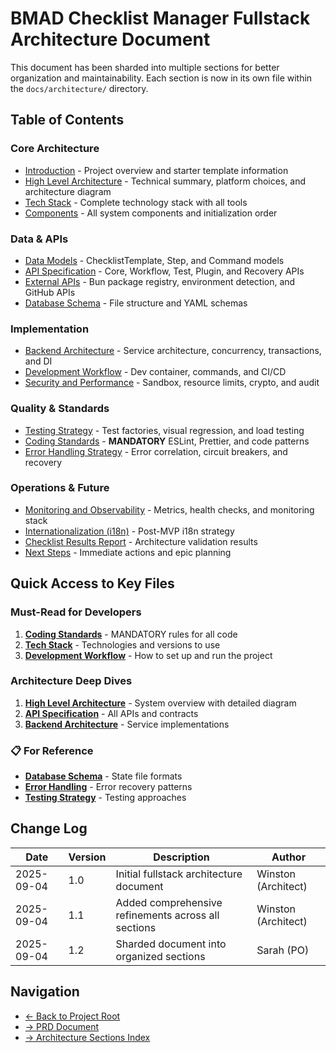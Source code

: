 # BMAD Checklist Manager Fullstack Architecture Document

This document has been sharded into multiple sections for better organization and maintainability. Each section is now in its own file within the `docs/architecture/` directory.

## Table of Contents

### Core Architecture

- [Introduction](./architecture/introduction.md) - Project overview and starter template information
- [High Level Architecture](./architecture/high-level-architecture.md) - Technical summary, platform choices, and architecture diagram
- [Tech Stack](./architecture/tech-stack.md) - Complete technology stack with all tools
- [Components](./architecture/components.md) - All system components and initialization order

### Data & APIs

- [Data Models](./architecture/data-models.md) - ChecklistTemplate, Step, and Command models
- [API Specification](./architecture/api-specification.md) - Core, Workflow, Test, Plugin, and Recovery APIs
- [External APIs](./architecture/external-apis.md) - Bun package registry, environment detection, and GitHub APIs
- [Database Schema](./architecture/database-schema.md) - File structure and YAML schemas

### Implementation

- [Backend Architecture](./architecture/backend-architecture.md) - Service architecture, concurrency, transactions, and DI
- [Development Workflow](./architecture/development-workflow.md) - Dev container, commands, and CI/CD
- [Security and Performance](./architecture/security-and-performance.md) - Sandbox, resource limits, crypto, and audit

### Quality & Standards

- [Testing Strategy](./architecture/testing-strategy.md) - Test factories, visual regression, and load testing
- [Coding Standards](./architecture/coding-standards.md) - **MANDATORY** ESLint, Prettier, and code patterns
- [Error Handling Strategy](./architecture/error-handling.md) - Error correlation, circuit breakers, and recovery

### Operations & Future

- [Monitoring and Observability](./architecture/monitoring-and-observability.md) - Metrics, health checks, and monitoring stack
- [Internationalization (i18n)](./architecture/internationalization-i18n-considerations.md) - Post-MVP i18n strategy
- [Checklist Results Report](./architecture/checklist-results-report.md) - Architecture validation results
- [Next Steps](./architecture/next-steps.md) - Immediate actions and epic planning

## Quick Access to Key Files

### Must-Read for Developers

1. **[Coding Standards](./architecture/coding-standards.md)** - MANDATORY rules for all code
2. **[Tech Stack](./architecture/tech-stack.md)** - Technologies and versions to use
3. **[Development Workflow](./architecture/development-workflow.md)** - How to set up and run the project

### Architecture Deep Dives

1. **[High Level Architecture](./architecture/high-level-architecture.md)** - System overview with detailed diagram
2. **[API Specification](./architecture/api-specification.md)** - All APIs and contracts
3. **[Backend Architecture](./architecture/backend-architecture.md)** - Service implementations

### 📋 For Reference

- **[Database Schema](./architecture/database-schema.md)** - State file formats
- **[Error Handling](./architecture/error-handling.md)** - Error recovery patterns
- **[Testing Strategy](./architecture/testing-strategy.md)** - Testing approaches

## Change Log

| Date       | Version | Description                                         | Author              |
| ---------- | ------- | --------------------------------------------------- | ------------------- |
| 2025-09-04 | 1.0     | Initial fullstack architecture document             | Winston (Architect) |
| 2025-09-04 | 1.1     | Added comprehensive refinements across all sections | Winston (Architect) |
| 2025-09-04 | 1.2     | Sharded document into organized sections            | Sarah (PO)          |

## Navigation

- [← Back to Project Root](../README.md)
- [→ PRD Document](../prd.md)
- [→ Architecture Sections Index](./architecture/index.md)
